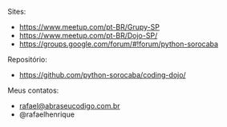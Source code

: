Sites:
- https://www.meetup.com/pt-BR/Grupy-SP
- https://www.meetup.com/pt-BR/Dojo-SP/
- https://groups.google.com/forum/#!forum/python-sorocaba

Repositório:
- https://github.com/python-sorocaba/coding-dojo/

Meus contatos:
- rafael@abraseucodigo.com.br
- @rafaelhenrique